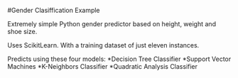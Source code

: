 #Gender Clasiffication Example

Extremely simple Python gender predictor based on height, weight and shoe size.

Uses ScikitLearn. With a training dataset of just eleven instances. 

Predicts using these four models:
*Decision Tree Classifier
*Support Vector Machines
*K-Neighbors Classifier
*Quadratic Analysis Classifier
